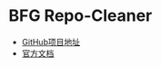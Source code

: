 # BFG Repo-Cleaner
* [GitHub项目地址](https://github.com/rtyley/bfg-repo-cleaner)
* [官方文档](https://rtyley.github.io/bfg-repo-cleaner/)
